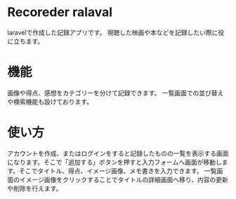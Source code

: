 # Recoreder ralaval

laravelで作成した記録アプリです。
視聴した映画や本などを記録したい際に役に立ちます。

# 機能

画像や得点、感想をカテゴリーを分けて記録できます。
一覧画面での並び替えや検索機能も設けております。

# 使い方

アカウントを作成、またはログインをすると記録したものの一覧を表示する画面になります。そこで「追加する」ボタンを押すと入力フォームへ画面が移動します。そこでタイトル、得点、イメージ画像、メモ書きを入力できます。
一覧画面のイメージ画像をクリックすることでタイトルの詳細画面へ移り、内容の更新や削除を行えます。

